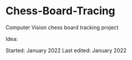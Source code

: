 # Chess-Board-Tracing
Computer Vision chess board tracking project


Idea: 


Started: January 2022
Last edited: January 2022

